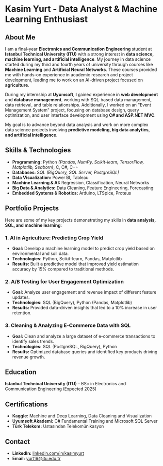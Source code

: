 # Kasim Yurt - Data Analyst & Machine Learning Enthusiast

## About Me
I am a final-year **Electronics and Communication Engineering** student at **Istanbul Technical University (ITU)** with a strong interest in **data science, machine learning, and artificial intelligence**. My journey in data science started during my third and fourth years of university through courses like **Machine Learning** and **Artificial Neural Networks**. These courses provided me with hands-on experience in academic research and project development, leading me to work on an AI-driven project focused on **agriculture**.

During my internship at **Uyumsoft**, I gained experience in **web development** and **database management**, working with SQL-based data management, data retrieval, and table relationships. Additionally, I worked on an "Event Management System" project, focusing on database design, query optimization, and user interface development using **C# and ASP.NET MVC**.

My goal is to advance beyond data analysis and work on more complex data science projects involving **predictive modeling, big data analytics, and artificial intelligence**.

## Skills & Technologies
- **Programming:** Python *(Pandas, NumPy, Scikit-learn, TensorFlow, Matplotlib, Seaborn)*, C, C#, C++
- **Databases:** SQL *(BigQuery, SQL Server, PostgreSQL)*
- **Data Visualization:** Power BI, Tableau
- **Machine Learning & AI:** Regression, Classification, Neural Networks
- **Big Data & Analytics:** Data Cleaning, Feature Engineering, Forecasting
- **Embedded Systems & Robotics:** Arduino, LTSpice, Proteus

## Portfolio Projects
Here are some of my key projects demonstrating my skills in **data analysis, SQL, and machine learning**:

### 1. AI in Agriculture: Predicting Crop Yield
- **Goal:** Develop a machine learning model to predict crop yield based on environmental and soil data.
- **Technologies:** Python, Scikit-learn, Pandas, Matplotlib
- **Results:** Built a predictive model that improved yield estimation accuracy by 15% compared to traditional methods.

### 2. A/B Testing for User Engagement Optimization
- **Goal:** Analyze user engagement and revenue impact of different feature updates.
- **Technologies:** SQL (BigQuery), Python (Pandas, Matplotlib)
- **Results:** Provided data-driven insights that led to a 10% increase in user retention.

### 3. Cleaning & Analyzing E-Commerce Data with SQL
- **Goal:** Clean and analyze a large dataset of e-commerce transactions to identify sales trends.
- **Technologies:** SQL (PostgreSQL, BigQuery), Python
- **Results:** Optimized database queries and identified key products driving revenue growth.

## Education
**Istanbul Technical University (ITU)** – BSc in Electronics and Communication Engineering (Expected 2025)

## Certifications
- **Kaggle:** Machine and Deep Learning, Data Cleaning and Visualization
- **Uyumsoft Akademi:** C# Fundamental Training and Microsoft SQL Server
- **Türk Telekom:** Ustasından Telekomünikasyon

## Contact
- **LinkedIn:** [linkedin.com/in/kasımyurt](https://linkedin.com/in/kasımyurt)
- **Email:** yurt19@itu.edu.tr
